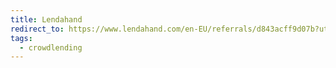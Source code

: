 ```yaml
---
title: Lendahand
redirect_to: https://www.lendahand.com/en-EU/referrals/d843acff9d07b?utm_medium=link&utm_source=referral_program
tags:
  - crowdlending
---
```

